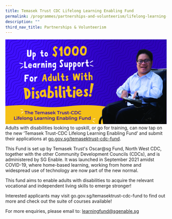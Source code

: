 ```yaml
---
title: Temasek Trust CDC Lifelong Learning Enabling Fund
permalink: /programmes/partnerships-and-volunteerism/lifelong-learning-enabling-fund/
description: ""
third_nav_title: Partnerships & Volunteerism
---
```

<meta name="description" content="Temasel Trust">


![](/images/Programmes/Partnership%20&%20Volunteerism/Temasek%20Trust%20CDC%20Lifelong%20Learning.jpg)Adults with disabilities looking to upskill, or go for training, can now tap on the new ‘Temasek Trust-CDC Lifelong Learning Enabling Fund’ and submit their applications at [go.gov.sg/temasektrust-cdc-fund](go.gov.sg/temasektrust-cdc-fund).  
 
This Fund is set up by Temasek Trust's Oscar@sg Fund, North West CDC, together with the other Community Development Councils (CDCs), and is administered by SG Enable. It was launched in September 2021 amidst COVID-19, where home-based learning, working from home and widespread use of technology are now part of the new normal.  
  
This fund aims to enable adults with disabilities to acquire the relevant vocational and independent living skills to emerge stronger!  
  
Interested applicants may visit go.gov.sg/temasektrust-cdc-fund to find out more and check out the suite of courses available!  
  
For more enquiries, please email to: learningfund@sgenable.sg